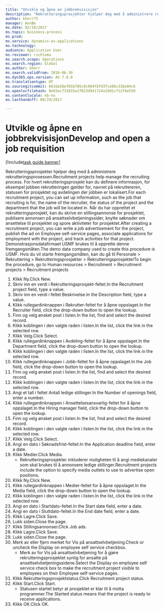 ```yaml
--- 
title: "Utvikle og åpne en jobbrekvisisjon"
description: "Rekrutteringsprosjekter hjelper deg med å administrere rekrutteringsprosessen."
author: kherr75
manager: AnnBe
ms.date: 02/10/2017
ms.topic: business-process
ms.prod: 
ms.service: dynamics-ax-applications
ms.technology: 
audience: Application User
ms.reviewer: rschloma
ms.search.scope: Operations
ms.search.region: Global
ms.author: kherr
ms.search.validFrom: 2016-06-30
ms.dyn365.ops.version: AX 7.0.0
ms.translationtype: HT
ms.sourcegitcommit: 663da58ef01b705c0c984fbfd3fce8bc31be04c6
ms.openlocfilehash: 0eb5ec731655e2f023d941724a10d1cf12f8e558
ms.contentlocale: nb-no
ms.lasthandoff: 08/29/2017

---
```

# <a name="develop-and-open-a-job-requisition"></a><span data-ttu-id="b3463-103">Utvikle og åpne en jobbrekvisisjon</span><span class="sxs-lookup"><span data-stu-id="b3463-103">Develop and open a job requisition</span></span>

[!include[task guide banner](../../includes/task-guide-banner.md)]

<span data-ttu-id="b3463-104">Rekrutteringsprosjekter hjelper deg med å administrere rekrutteringsprosessen.</span><span class="sxs-lookup"><span data-stu-id="b3463-104">Recruitment projects help manage the recruiting process.</span></span> <span data-ttu-id="b3463-105">For hvert rekrutteringsprosjekt kan du definere informasjon, for eksempel jobben rekrutteringen gjelder for, navnet på rekruttereren, statusen for prosjektet og avdelingen der jobben er lokalisert.</span><span class="sxs-lookup"><span data-stu-id="b3463-105">For each recruitment project, you can set up information, such as the job that recruiting is for, the name of the recruiter, the status of the project and the department that the job will be located in.</span></span> <span data-ttu-id="b3463-106">Når du har opprettet et rekrutteringsprosjekt, kan du skrive en stillingsannonse for prosjektet, publisere annonsen på ansattselvbetjeningssider, knytte søknader om ansettelse til prosjektet og spore aktiviteter for prosjektet.</span><span class="sxs-lookup"><span data-stu-id="b3463-106">After creating a recruitment project, you can write a job advertisement for the project, publish the ad on Employee self-service pages, associate applications for employment with the project, and track activities for that project.</span></span> <span data-ttu-id="b3463-107">Demonstrasjonsdatafirmaet USMF brukes til å opprette denne fremgangsmåten.</span><span class="sxs-lookup"><span data-stu-id="b3463-107">The demo data company used to create this procedure is USMF.</span></span> <span data-ttu-id="b3463-108">Hvis du vil starte fremgangsmåten, kan du gå til Personale > Rekruttering > Rekrutteringsprosjekter > Rekrutteringsprosjekter</span><span class="sxs-lookup"><span data-stu-id="b3463-108">To begin the procedure, go to Human resources > Recruitment > Recruitment projects > Recruitment projects</span></span>

1. <span data-ttu-id="b3463-109">Klikk Ny.</span><span class="sxs-lookup"><span data-stu-id="b3463-109">Click New.</span></span>
2. <span data-ttu-id="b3463-110">Skriv inn en verdi i Rekrutteringsprosjekt-feltet.</span><span class="sxs-lookup"><span data-stu-id="b3463-110">In the Recruitment project field, type a value.</span></span>
3. <span data-ttu-id="b3463-111">Skriv inn en verdi i feltet Beskrivelse.</span><span class="sxs-lookup"><span data-stu-id="b3463-111">In the Description field, type a value.</span></span>
4. <span data-ttu-id="b3463-112">Klikk rullegardinknappen i Rekrutter-feltet for å åpne oppslaget.</span><span class="sxs-lookup"><span data-stu-id="b3463-112">In the Recruiter field, click the drop-down button to open the lookup.</span></span>
5. <span data-ttu-id="b3463-113">Finn og velg ønsket post i listen.</span><span class="sxs-lookup"><span data-stu-id="b3463-113">In the list, find and select the desired record.</span></span>
6. <span data-ttu-id="b3463-114">Klikk koblingen i den valgte raden i listen.</span><span class="sxs-lookup"><span data-stu-id="b3463-114">In the list, click the link in the selected row.</span></span>
7. <span data-ttu-id="b3463-115">Klikk Velg.</span><span class="sxs-lookup"><span data-stu-id="b3463-115">Click Select.</span></span>
8. <span data-ttu-id="b3463-116">Klikk rullegardinknappen i Avdeling-feltet for å åpne oppslaget.</span><span class="sxs-lookup"><span data-stu-id="b3463-116">In the Department field, click the drop-down button to open the lookup.</span></span>
9. <span data-ttu-id="b3463-117">Klikk koblingen i den valgte raden i listen.</span><span class="sxs-lookup"><span data-stu-id="b3463-117">In the list, click the link in the selected row.</span></span>
10. <span data-ttu-id="b3463-118">Klikk rullegardinknappen i Jobb-feltet for å åpne oppslaget.</span><span class="sxs-lookup"><span data-stu-id="b3463-118">In the Job field, click the drop-down button to open the lookup.</span></span>
11. <span data-ttu-id="b3463-119">Finn og velg ønsket post i listen.</span><span class="sxs-lookup"><span data-stu-id="b3463-119">In the list, find and select the desired record.</span></span>
12. <span data-ttu-id="b3463-120">Klikk koblingen i den valgte raden i listen.</span><span class="sxs-lookup"><span data-stu-id="b3463-120">In the list, click the link in the selected row.</span></span>
13. <span data-ttu-id="b3463-121">Angi et tall i feltet Antall ledige stillinger.</span><span class="sxs-lookup"><span data-stu-id="b3463-121">In the Number of openings field, enter a number.</span></span>
14. <span data-ttu-id="b3463-122">Klikk rullegardinknappen i Ansettelsesansvarlig-feltet for å åpne oppslaget.</span><span class="sxs-lookup"><span data-stu-id="b3463-122">In the Hiring manager field, click the drop-down button to open the lookup.</span></span>
15. <span data-ttu-id="b3463-123">Finn og velg ønsket post i listen.</span><span class="sxs-lookup"><span data-stu-id="b3463-123">In the list, find and select the desired record.</span></span>
16. <span data-ttu-id="b3463-124">Klikk koblingen i den valgte raden i listen.</span><span class="sxs-lookup"><span data-stu-id="b3463-124">In the list, click the link in the selected row.</span></span>
17. <span data-ttu-id="b3463-125">Klikk Velg.</span><span class="sxs-lookup"><span data-stu-id="b3463-125">Click Select.</span></span>
18. <span data-ttu-id="b3463-126">Angi en dato i Søknadsfrist-feltet.</span><span class="sxs-lookup"><span data-stu-id="b3463-126">In the Application deadline field, enter a date.</span></span>
19. <span data-ttu-id="b3463-127">Klikk Medier.</span><span class="sxs-lookup"><span data-stu-id="b3463-127">Click Media.</span></span>
    * <span data-ttu-id="b3463-128">Rekrutteringsprosjekter inkluderer muligheten til å angi mediekanaler som skal brukes til å annonsere ledige stillinger.</span><span class="sxs-lookup"><span data-stu-id="b3463-128">Recruitment projects include the option to specify media outlets to use to advertise open positions.</span></span>  
20. <span data-ttu-id="b3463-129">Klikk Ny.</span><span class="sxs-lookup"><span data-stu-id="b3463-129">Click New.</span></span>
21. <span data-ttu-id="b3463-130">Klikk rullegardinknappen i Medier-feltet for å åpne oppslaget.</span><span class="sxs-lookup"><span data-stu-id="b3463-130">In the Media field, click the drop-down button to open the lookup.</span></span>
22. <span data-ttu-id="b3463-131">Klikk koblingen i den valgte raden i listen.</span><span class="sxs-lookup"><span data-stu-id="b3463-131">In the list, click the link in the selected row.</span></span>
23. <span data-ttu-id="b3463-132">Angi en dato i Startdato-feltet.</span><span class="sxs-lookup"><span data-stu-id="b3463-132">In the Start date field, enter a date.</span></span>
24. <span data-ttu-id="b3463-133">Angi en dato i Sluttdato-feltet.</span><span class="sxs-lookup"><span data-stu-id="b3463-133">In the End date field, enter a date.</span></span>
25. <span data-ttu-id="b3463-134">Klikk Lagre.</span><span class="sxs-lookup"><span data-stu-id="b3463-134">Click Save.</span></span>
26. <span data-ttu-id="b3463-135">Lukk siden.</span><span class="sxs-lookup"><span data-stu-id="b3463-135">Close the page.</span></span>
27. <span data-ttu-id="b3463-136">Klikk Stillingsannonser.</span><span class="sxs-lookup"><span data-stu-id="b3463-136">Click Job ads.</span></span>
28. <span data-ttu-id="b3463-137">Klikk Lagre.</span><span class="sxs-lookup"><span data-stu-id="b3463-137">Click Save.</span></span>
29. <span data-ttu-id="b3463-138">Lukk siden.</span><span class="sxs-lookup"><span data-stu-id="b3463-138">Close the page.</span></span>
30. <span data-ttu-id="b3463-139">Merk av eller fjern merket for Vis på ansattselvbetjening.</span><span class="sxs-lookup"><span data-stu-id="b3463-139">Check or uncheck the Display on employee self service checkbox.</span></span>
    * <span data-ttu-id="b3463-140">Merk av for Vis på ansattselvbetjening for å gjøre rekrutteringsprosjektet synlig for ansatte på ansattselvbetjeningssidene.</span><span class="sxs-lookup"><span data-stu-id="b3463-140">Select the Display on employee self service check box to make the recruitment project visible to employees on their Employee self-service pages.</span></span>  
31. <span data-ttu-id="b3463-141">Klikk Rekrutteringsprosjektstatus.</span><span class="sxs-lookup"><span data-stu-id="b3463-141">Click Recruitment project status.</span></span>
32. <span data-ttu-id="b3463-142">Klikk Start.</span><span class="sxs-lookup"><span data-stu-id="b3463-142">Click Start.</span></span>
    * <span data-ttu-id="b3463-143">Statusen startet betyr at prosjektet er klar til å motta programmer.</span><span class="sxs-lookup"><span data-stu-id="b3463-143">The Started status means that the project is ready to receive applications.</span></span>  
33. <span data-ttu-id="b3463-144">Klikk OK.</span><span class="sxs-lookup"><span data-stu-id="b3463-144">Click OK.</span></span>


